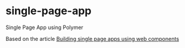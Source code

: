 # single-page-app
Single Page App using Polymer

Based on the article [Building single page apps using web components](https://www.polymer-project.org/0.5/articles/spa.html)